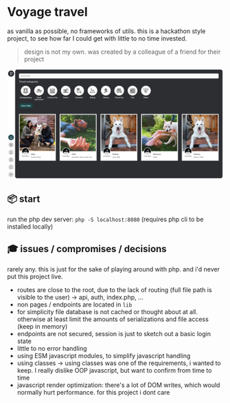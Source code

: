 # Voyage travel

as vanilla as possible, no frameworks of utils. this is a hackathon style project, to see how far I could get with little to no time invested.

> design is not my own. was created by a colleague of a friend for their project

![screenshot](./screenshot.png)

## 📦 start

run the php dev server: `php -S localhost:8080` (requires php cli to be installed locally)

## 🎓 issues / compromises / decisions

rarely any. this is just for the sake of playing around with php. and i'd never put this project live.

-   routes are close to the root, due to the lack of routing (full file path is visible to the user) -> api, auth, index.php, ...
-   non pages / endpoints are located in `lib`
-   for simplicity file database is not cached or thought about at all. otherwise at least limit the amounts of serializations and file access (keep in memory)
-   endpoints are not secured, session is just to sketch out a basic login state
-   little to no error handling
-   using ESM javascript modules, to simplify javascript handling
-   using classes -> using classes was one of the requirements, i wanted to keep. I really dislike OOP javascript, but want to confirm from time to time
-   javascript render optimization: there's a lot of DOM writes, which would normally hurt performance. for this project i dont care
